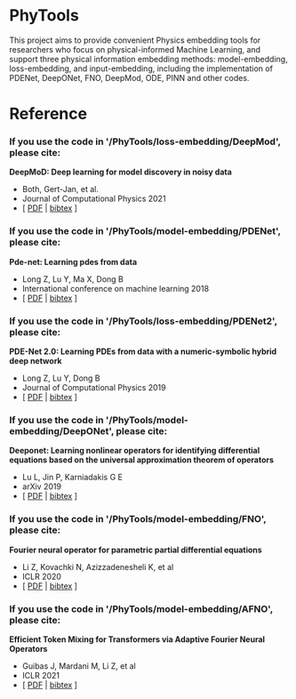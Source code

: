 # PhyTools
This project aims to provide convenient Physics embedding tools for researchers who focus on physical-informed Machine Learning, and support three physical information embedding methods: model-embedding, loss-embedding, and input-embedding, including the implementation of PDENet, DeepONet, FNO, DeepMod, ODE, PINN and other codes.


# Reference
### If you use the code in '/PhyTools/loss-embedding/DeepMod', please cite:

**DeepMoD: Deep learning for model discovery in noisy data** 

- Both, Gert-Jan, et al. 
- Journal of Computational Physics 2021
- [ [PDF](https://arxiv.org/pdf/1904.09406.pdf%C2%A0%E2%80%A6) | [bibtex](https://scholar.googleusercontent.com/scholar.bib?q=info:Q4z6DBQoocwJ:scholar.google.com/&output=citation&scisdr=CgWA1L5eELqo8q2xqXs:AAGBfm0AAAAAZA23sXuc2dlrQnsPK3sBk-GuaoUoPYpL&scisig=AAGBfm0AAAAAZA23sZGBCQIHvKDkJzLPBuPc67km2n-p&scisf=4&ct=citation&cd=-1&hl=en) ]

### If you use the code in '/PhyTools/model-embedding/PDENet', please cite:

**Pde-net: Learning pdes from data** 

- Long Z, Lu Y, Ma X, Dong B
- International conference on machine learning 2018
- [ [PDF](http://proceedings.mlr.press/v80/long18a/long18a.pdf) | [bibtex](https://scholar.googleusercontent.com/scholar.bib?q=info:KW7G5ZqtD6gJ:scholar.google.com/&output=citation&scisdr=CgWA1LDyEJ_Y5qRtd8o:AAGBfm0AAAAAZARrb8q8Bp-YTbVLUxg6k1WnA04yh8tj&scisig=AAGBfm0AAAAAZARrb_9Zm9dEtLa90PZz11V7zasbeq0a&scisf=4&ct=citation&cd=-1&hl=zh-CN) ]

### If you use the code in '/PhyTools/loss-embedding/PDENet2', please cite:

**PDE-Net 2.0: Learning PDEs from data with a numeric-symbolic hybrid deep network** 

- Long Z, Lu Y, Dong B
- Journal of Computational Physics 2019
- [ [PDF](https://arxiv.org/pdf/1812.04426.pdf) | [bibtex](https://scholar.googleusercontent.com/scholar.bib?q=info:Z01UFVfNxnUJ:scholar.google.com/&output=citation&scisdr=CgWA1IZBEJ_Y5qRzoRM:AAGBfm0AAAAAZAR1uRNpvQgoK1TzB53T2QhTnrOHJjxs&scisig=AAGBfm0AAAAAZAR1uc1111l3T4rErHTpFAtvRa1hNSXn&scisf=4&ct=citation&cd=-1&hl=zh-CN) ]


### If you use the code in '/PhyTools/model-embedding/DeepONet', please cite:

**Deeponet: Learning nonlinear operators for identifying differential equations based on the universal approximation theorem of operators** 

- Lu L, Jin P, Karniadakis G E
- arXiv 2019
- [ [PDF](https://arxiv.org/pdf/1910.03193.pdf) | [bibtex](https://scholar.googleusercontent.com/scholar.bib?q=info:rneZpAUIz80J:scholar.google.com/&output=citation&scisdr=CgWA1LfyEJ_Y5qR7kUs:AAGBfm0AAAAAZAR9iUuvA4TGQV-PyOx0-xiKd8-XPlrP&scisig=AAGBfm0AAAAAZAR9iW3kSlycVUjC6gzyJCWa4w_LRMTp&scisf=4&ct=citation&cd=-1&hl=zh-CN) ]


### If you use the code in '/PhyTools/model-embedding/FNO', please cite:

**Fourier neural operator for parametric partial differential equations** 

- Li Z, Kovachki N, Azizzadenesheli K, et al
- ICLR 2020
- [ [PDF](https://arxiv.org/pdf/2010.08895.pdf?trk=public_post_comment-text) | [bibtex](https://scholar.googleusercontent.com/scholar.bib?q=info:fI2-mHuyzawJ:scholar.google.com/&output=citation&scisdr=CgWA1LfyEJ_Y5qR4HUw:AAGBfm0AAAAAZAR-BUxuYRPwgQgAV4653HiSU5OTguri&scisig=AAGBfm0AAAAAZAR-BdlR-chaKC2ZUiPHI8BmDpvsUtfy&scisf=4&ct=citation&cd=-1&hl=zh-CN) ]


### If you use the code in '/PhyTools/model-embedding/AFNO', please cite:

**Efficient Token Mixing for Transformers via Adaptive Fourier Neural Operators** 

- Guibas J, Mardani M, Li Z, et al
- ICLR 2021
- [ [PDF](https://openreview.net/pdf?id=EXHG-A3jlM) | [bibtex](https://scholar.googleusercontent.com/scholar.bib?q=info:-pkJFZnHN-0J:scholar.google.com/&output=citation&scisdr=Cpt_I16bEL-itpvcqnA:AJ9-iYsAAAAAZDvasnBkDImWRHJ5-cS70USNPyU&scisig=AJ9-iYsAAAAAZDvasrzzSYDwExb7RE3VrNcHtu0&scisf=4&ct=citation&cd=-1&hl=en) ]
